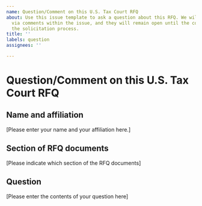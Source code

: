 ```yaml
---
name: Question/Comment on this U.S. Tax Court RFQ
about: Use this issue template to ask a question about this RFQ. We will answer questions
  via comments within the issue, and they will remain open until the conclusion of
  the solicitation process.
title: ''
labels: question
assignees: ''

---
```


# Question/Comment on this U.S. Tax Court RFQ

## Name and affiliation

[Please enter your name and your affiliation here.]

## Section of RFQ documents

[Please indicate which section of the RFQ documents]

## Question

[Please enter the contents of your question here]
